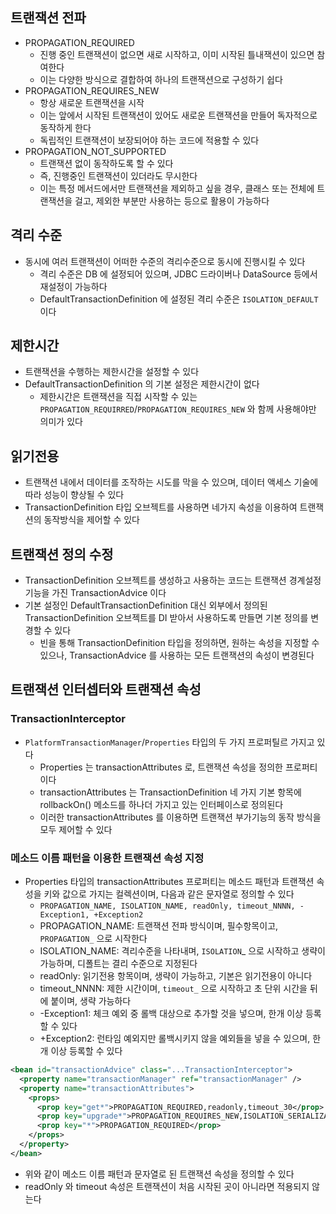 ## 트랜잭션 전파

* PROPAGATION_REQUIRED
  * 진행 중인 트랜잭션이 없으면 새로 시작하고, 이미 시작된 틀내잭션이 있으면 참여한다
  * 이는 다양한 방식으로 결합하여 하나의 트랜잭션으로 구성하기 쉽다
* PROPAGATION_REQUIRES_NEW
  * 항상 새로운 트랜잭션을 시작
  * 이는 앞에서 시작된 트랜잭션이 있어도 새로운 트랜잭션을 만들어 독자적으로 동작하게 한다
  * 독립적인 트랜잭션이 보장되어야 하는 코드에 적용할 수 있다
* PROPAGATION_NOT_SUPPORTED
  * 트랜잭션 없이 동작하도록 할 수 있다
  * 즉, 진행중인 트랜잭션이 있더라도 무시한다
  * 이는 특정 메서드에서만 트랜잭션을 제외하고 싶을 경우, 클래스 또는 전체에 트랜잭션을 걸고, 제외한 부분만 사용하는 등으로 활용이 가능하다

## 격리 수준

* 동시에 여러 트랜잭션이 어떠한 수준의 격리수준으로 동시에 진행시킬 수 있다
  * 격리 수준은 DB 에 설정되어 있으며, JDBC 드라이버나 DataSource 등에서 재설정이 가능하다
  * DefaultTransactionDefinition 에 설정된 격리 수준은 `ISOLATION_DEFAULT` 이다

## 제한시간

* 트랜잭션을 수행하는 제한시간을 설정할 수 있다
* DefaultTransactionDefinition 의 기본 설정은 제한시간이 없다
  * 제한시간은 트랜잭션을 직접 시작할 수 있는 `PROPAGATION_REQUIRRED`/`PROPAGATION_REQUIRES_NEW` 와 함께 사용해야만 의미가 있다

## 읽기전용

* 트랜잭션 내에서 데이터를 조작하는 시도를 막을 수 있으며, 데이터 액세스 기술에 따라 성능이 향상될 수 있다
* TransactionDefinition 타입 오브젝트를 사용하면 네가지 속성을 이용하여 트랜잭션의 동작방식을 제어할 수 있다

## 트랜잭션 정의 수정

* TransactionDefinition 오브젝트를 생성하고 사용하는 코드는 트랜잭션 경계설정 기능을 가진 TransactionAdvice 이다
* 기본 설정인 DefaultTransactionDefinition 대신 외부에서 정의된 TransactionDefinition 오브젝트를 DI 받아서 사용하도록 만들면 기본 정의를 변경할 수 있다
  * 빈을 통해 TransactionDefinition 타입을 정의하면, 원하는 속성을 지정할 수 있으나, TransactionAdvice 를 사용하는 모든 트랜잭션의 속성이 변경된다

## 트랜잭션 인터셉터와 트랜잭션 속성

### TransactionInterceptor

* `PlatformTransactionManager`/`Properties` 타입의 두 가지 프로퍼틸르 가지고 있다
  * Properties 는 transactionAttributes 로, 트랜잭션 속성을 정의한 프로퍼티이다
  * transactionAttributes 는 TransactionDefinition 네 가지 기본 항목에 rollbackOn() 메소드를 하나더 가지고 있는 인터페이스로 정의된다
  * 이러한 transactionAttributes 를 이용하면 트랜잭션 부가기능의 동작 방식을 모두 제어할 수 있다

### 메소드 이름 패턴을 이용한 트랜잭션 속성 지정

* Properties 타입의 transactionAttributes 프로퍼티는 메소드 패턴과 트랜잭션 속성을 키와 값으로 가지는 컬렉션이며, 다음과 같은 문자열로 정의할 수 있다
  * `PROPAGATION_NAME, ISOLATION_NAME, readOnly, timeout_NNNN, -Exception1, +Exception2`
  * PROPAGATION_NAME: 트랜잭션 전파 방식이며, 필수항목이고, `PROPAGATION_` 으로 시작한다
  * ISOLATION_NAME: 격리수준을 나타내며, `ISOLATION`_ 으로 시작하고 생략이 가능하며, 디폴트는 결리 수준으로 지정된다
  * readOnly: 읽기전용 항목이며, 생략이 가능하고, 기본은 읽기전용이 아니다
  * timeout_NNNN: 제한 시간이며, `timeout_` 으로 시작하고 초 단위 시간을 뒤에 붙이며, 생략 가능하다
  * -Exception1: 체크 예외 중 롤백 대상으로 추가할 것을 넣으며, 한개 이상 등록할 수 있다
  * +Exception2: 런타임 예외지만 롤백시키지 않을 예외들을 넣을 수 있으며, 한개 이상 등록할 수 있다

```xml
<bean id="transactionAdvice" class="...TransactionInterceptor">
  <property name="transactionManager" ref="transactionManager" />
  <property name="transactionAttributes">
    <props>
      <prop key="get*">PROPAGATION_REQUIRED,readonly,timeout_30</prop>
      <prop key="upgrade*">PROPAGATION_REQUIRES_NEW,ISOLATION_SERIALIZABLE</prop>
      <prop key="*">PROPAGATION_REQUIRED</prop>
    </props>
  </property>
</bean>
```

* 위와 같이 메소드 이름 패턴과 문자열로 된 트랜잭션 속성을 정의할 수 있다
* readOnly 와 timeout 속성은 트랜잭션이 처음 시작된 곳이 아니라면 적용되지 않는다
